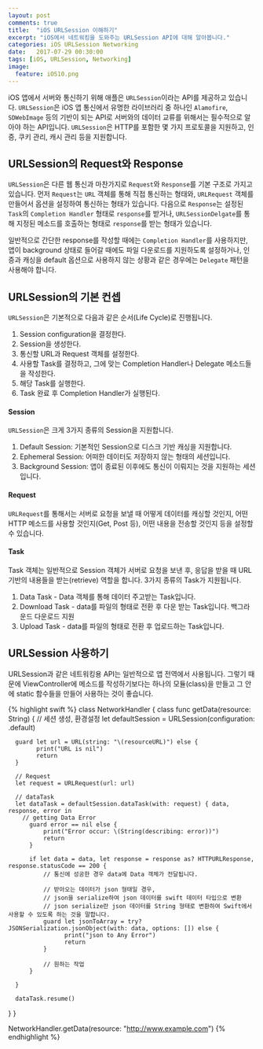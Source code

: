 ```yaml
---
layout: post
comments: true
title:  "iOS URLSession 이해하기"
excerpt: "iOS에서 네트워킹을 도와주는 URLSession API에 대해 알아봅니다."
categories: iOS URLSession Networking
date:   2017-07-29 00:30:00
tags: [iOS, URLSession, Networking]
image:
  feature: iOS10.png
---
```


iOS 앱에서 서버와 통신하기 위해 애플은 `URLSession`이라는 API를 제공하고 있습니다. `URLSession`은 iOS 앱 통신에서 유명한 라이브러리 중 하나인 `Alamofire`, `SDWebImage` 등의 기반이 되는 API로 서버와의 데이터 교류를 위해서는 필수적으로 알아야 하는 API입니다. `URLSession`은 HTTP를 포함한 몇 가지 프로토콜을 지원하고, 인증, 쿠키 관리, 캐시 관리 등을 지원합니다.

## URLSession의 Request와 Response

`URLSession`은 다른 웹 통신과 마찬가지로 `Request`와 `Response`를 기본 구조로 가지고 있습니다. 먼저 `Request`는 `URL` 객체를 통해 직접 통신하는 형태와, `URLRequest` 객체를 만들어서 옵션을 설정하여 통신하는 형태가 있습니다. 다음으로 `Response`는 설정된 `Task`의 `Completion Handler` 형태로 `response`를 받거나, `URLSessionDelgate`를 통해 지정된 메소드를 호출하는 형태로 `response`를 받는 형태가 있습니다.

일반적으로 간단한 response를 작성할 때에는 `Completion Handler`를 사용하지만, 앱이 background 상태로 들어갈 때에도 파일 다운로드를 지원하도록 설정하거나, 인증과 캐싱을 default 옵션으로 사용하지 않는 상황과 같은 경우에는 `Delegate` 패턴을 사용해야 합니다.

## URLSession의 기본 컨셉

`URLSession`은 기본적으로 다음과 같은 순서(Life Cycle)로 진행됩니다.

1. Session configuration을 결정한다.
2. Session을 생성한다.
2. 통신할 URL과 Request 객체를 설정한다.
3. 사용할 Task를 결정하고, 그에 맞는 Completion Handler나 Delegate 메소드들을 작성한다.
4. 해당 Task를 실행한다.
5. Task 완료 후 Completion Handler가 실행된다.

#### Session

`URLSession`은 크게 3가지 종류의 Session을 지원합니다.

1. Default Session: 기본적인 Session으로 디스크 기반 캐싱을 지원합니다.
2. Ephemeral Session: 어떠한 데이터도 저장하지 않는 형태의 세션입니다.
3. Background Session: 앱이 종료된 이후에도 통신이 이뤄지는 것을 지원하는 세션입니다.

#### Request

`URLRequest`를 통해서는 서버로 요청을 보낼 때 어떻게 데이터를 캐싱할 것인지, 어떤 HTTP 메소드를 사용할 것인지(Get, Post 등), 어떤 내용을 전송할 것인지 등을 설정할 수 있습니다.

#### Task

Task 객체는 일반적으로 Session 객체가 서버로 요청을 보낸 후, 응답을 받을 때 URL 기반의 내용들을 받는(retrieve) 역할을 합니다. 3가지 종류의 Task가 지원됩니다.

1. Data Task - Data 객체를 통해 데이터 주고받는 Task입니다.
2. Download Task - data를 파일의 형태로 전환 후 다운 받는 Task입니다. 백그라운드 다운로드 지원
3. Upload Task - data를 파일의 형태로 전환 후 업로드하는 Task입니다.


## URLSession 사용하기

URLSession과 같은 네트워킹용 API는 일반적으로 앱 전역에서 사용됩니다. 그렇기 때문에 ViewController에 메소드를 작성하기보다는 하나의 모듈(class)을 만들고 그 안에 static 함수들을 만들어 사용하는 것이 좋습니다.

{% highlight swift %}
class NetworkHandler {
  class func getData(resource: String) {
    // 세션 생성, 환경설정
      let defaultSession = URLSession(configuration: .default)

      guard let url = URL(string: "\(resourceURL)") else {
            print("URL is nil")
            return
      }

      // Request
      let request = URLRequest(url: url)

      // dataTask
      let dataTask = defaultSession.dataTask(with: request) { data, response, error in
        // getting Data Error
          guard error == nil else {
              print("Error occur: \(String(describing: error))")
              return
          }

          if let data = data, let response = response as? HTTPURLResponse, response.statusCode == 200 {
              // 통신에 성공한 경우 data에 Data 객체가 전달됩니다.

              // 받아오는 데이터가 json 형태일 경우,
              // json을 serialize하여 json 데이터를 swift 데이터 타입으로 변환
              // json serialize란 json 데이터를 String 형태로 변환하여 Swift에서 사용할 수 있도록 하는 것을 말합니다.
              guard let jsonToArray = try? JSONSerialization.jsonObject(with: data, options: []) else {
                    print("json to Any Error")
                    return
              }

              // 원하는 작업
          }

      }

      dataTask.resume()
  }
}

NetworkHandler.getData(resource: "http://www.example.com")
{% endhighlight %}
